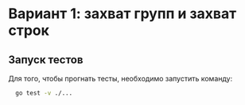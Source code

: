 # Вариант 1: захват групп и захват строк

## Запуск тестов

Для того, чтобы прогнать тесты, необходимо запустить команду:

```bash 
  go test -v ./...
```
